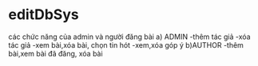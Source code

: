 # editDbSys
các chức năng của admin và người đăng bài
a) ADMIN
 -thêm tác giả
 -xóa tác giả
 -xem bài,xóa bài, chọn tin hót
 -xem,xóa góp ý
 b)AUTHOR
 -thêm bài,xem bài đã đăng, xóa bài
